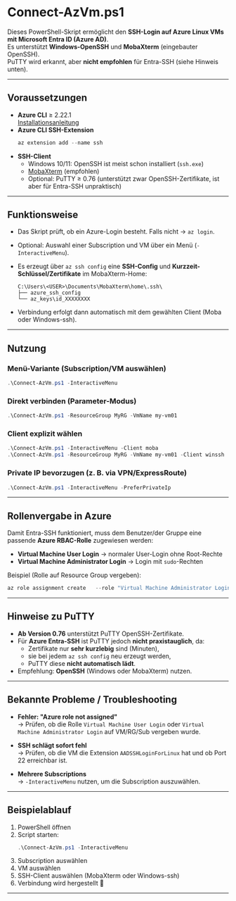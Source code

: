 # Connect-AzVm.ps1

Dieses PowerShell-Skript ermöglicht den **SSH-Login auf Azure Linux VMs mit Microsoft Entra ID (Azure AD)**.  
Es unterstützt **Windows-OpenSSH** und **MobaXterm** (eingebauter OpenSSH).  
PuTTY wird erkannt, aber **nicht empfohlen** für Entra-SSH (siehe Hinweis unten).

---

## Voraussetzungen

- **Azure CLI** ≥ 2.22.1  
  [Installationsanleitung](https://learn.microsoft.com/de-de/cli/azure/install-azure-cli)  
- **Azure CLI SSH-Extension**  
  ```powershell
  az extension add --name ssh
  ```
- **SSH-Client**
  - Windows 10/11: OpenSSH ist meist schon installiert (`ssh.exe`)
  - [MobaXterm](https://mobaxterm.mobatek.net/download.html) (empfohlen)
  - Optional: PuTTY ≥ 0.76 (unterstützt zwar OpenSSH-Zertifikate, ist aber für Entra-SSH unpraktisch)

---

## Funktionsweise

- Das Skript prüft, ob ein Azure-Login besteht. Falls nicht → `az login`.  
- Optional: Auswahl einer Subscription und VM über ein Menü (`-InteractiveMenu`).  
- Es erzeugt über `az ssh config` eine **SSH-Config** und **Kurzzeit-Schlüssel/Zertifikate** im MobaXterm-Home:  

  ```
  C:\Users\<USER>\Documents\MobaXterm\home\.ssh\
  ├── azure_ssh_config
  └── az_keys\id_XXXXXXXX
  ```

- Verbindung erfolgt dann automatisch mit dem gewählten Client (Moba oder Windows-ssh).

---

## Nutzung

### Menü-Variante (Subscription/VM auswählen)
```powershell
.\Connect-AzVm.ps1 -InteractiveMenu
```

### Direkt verbinden (Parameter-Modus)
```powershell
.\Connect-AzVm.ps1 -ResourceGroup MyRG -VmName my-vm01
```

### Client explizit wählen
```powershell
.\Connect-AzVm.ps1 -InteractiveMenu -Client moba
.\Connect-AzVm.ps1 -ResourceGroup MyRG -VmName my-vm01 -Client winssh
```

### Private IP bevorzugen (z. B. via VPN/ExpressRoute)
```powershell
.\Connect-AzVm.ps1 -InteractiveMenu -PreferPrivateIp
```

---

## Rollenvergabe in Azure

Damit Entra-SSH funktioniert, muss dem Benutzer/der Gruppe eine passende **Azure RBAC-Rolle** zugewiesen werden:

- **Virtual Machine User Login** → normaler User-Login ohne Root-Rechte  
- **Virtual Machine Administrator Login** → Login mit `sudo`-Rechten

Beispiel (Rolle auf Resource Group vergeben):

```powershell
az role assignment create   --role "Virtual Machine Administrator Login"   --assignee <UPN-oder-ObjektID>   --scope "/subscriptions/<sub-id>/resourceGroups/<rg>"
```

---

## Hinweise zu PuTTY

- **Ab Version 0.76** unterstützt PuTTY OpenSSH-Zertifikate.  
- Für **Azure Entra-SSH** ist PuTTY jedoch **nicht praxistauglich**, da:
  - Zertifikate nur **sehr kurzlebig** sind (Minuten),
  - sie bei jedem `az ssh config` neu erzeugt werden,
  - PuTTY diese **nicht automatisch lädt**.  
- Empfehlung: **OpenSSH** (Windows oder MobaXterm) nutzen.

---

## Bekannte Probleme / Troubleshooting

- **Fehler: "Azure role not assigned"**  
  → Prüfen, ob die Rolle `Virtual Machine User Login` oder `Virtual Machine Administrator Login` auf VM/RG/Sub vergeben wurde.

- **SSH schlägt sofort fehl**  
  → Prüfen, ob die VM die Extension `AADSSHLoginForLinux` hat und ob Port 22 erreichbar ist.

- **Mehrere Subscriptions**  
  → `-InteractiveMenu` nutzen, um die Subscription auszuwählen.

---

## Beispielablauf

1. PowerShell öffnen  
2. Script starten:  
   ```powershell
   .\Connect-AzVm.ps1 -InteractiveMenu
   ```
3. Subscription auswählen  
4. VM auswählen  
5. SSH-Client auswählen (MobaXterm oder Windows-ssh)  
6. Verbindung wird hergestellt 🎉

---
